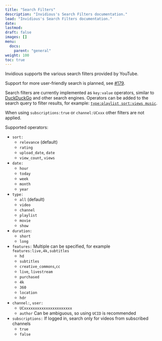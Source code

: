 ```yaml
---
title: "Search Filters"
description: "Invidious's Search Filters documentation."
lead: "Invidious's Search Filters documentation."
date:
lastmod:
draft: false
images: []
menu:
  docs:
    parent: "general"
weight: 100
toc: true
---
```


Invidious supports the various search filters provided by YouTube.

Support for more user-friendly search is planned, see [#179](https://github.com/iv-org/invidious/issues/179).

Search filters are currently implemented as `key:value` operators, similar to [DuckDuckGo](https://help.duckduckgo.com/duckduckgo-help-pages/results/syntax/) and other search engines. Operators can be added to the search query to filter results, for example: [`type:playlist sort:views music`](https://invidio.us/search?q=type%3Aplaylist+sort%3Adate+music).

When using `subscriptions:true` or `channel:UCxxx` other filters are not applied.

Supported operators:

- `sort:`
  - `relevance` (default)
  - `rating`
  - `upload_date`, `date`
  - `view_count`, `views`
- `date:`
  - `hour`
  - `today`
  - `week`
  - `month`
  - `year`
- `type:`
  - `all` (default)
  - `video`
  - `channel`
  - `playlist`
  - `movie`
  - `show`
- `duration:`
  - `short`
  - `long`
- `features:` Multiple can be specified, for example `features:live,4k,subtitles`
  - `hd`
  - `subtitles`
  - `creative_commons`,`cc`
  - `live`, `livestream`
  - `purchased`
  - `4k`
  - `360`
  - `location`
  - `hdr`
- `channel:`, `user:`
  - `UCxxxxxxxxxxxxxxxxxxxxxx`
  - `author` Can be ambiguous, so using `UCID` is recommended
- `subscriptions:` If logged in, search only for videos from subscribed channels
  - `true`
  - `false`
